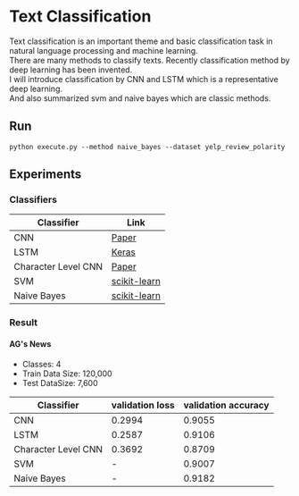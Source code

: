 # Text Classification
Text classification is an important theme and basic classification task in natural language processing and machine learning.  
There are many methods to classify texts. Recently classification method by deep learning has been invented.  
I will introduce classification by CNN and LSTM which is a representative deep learning.  
And also summarized svm and naive bayes which are classic methods.

## Run
```
python execute.py --method naive_bayes --dataset yelp_review_polarity
```

## Experiments
### Classifiers
Classifier | Link
-- | -- 
CNN | [Paper](http://www.aclweb.org/anthology/D14-1181)
LSTM | [Keras](https://github.com/fchollet/keras/blob/master/examples/imdb_lstm.py)
Character Level CNN | [Paper](https://papers.nips.cc/paper/5782-character-level-convolutional-networks-for-text-classification.pdf)
SVM | [scikit-learn](http://scikit-learn.org/stable/modules/svm.html#svm-classification)
Naive Bayes | [scikit-learn](http://scikit-learn.org/stable/tutorial/text_analytics/working_with_text_data.html)


### Result
#### AG's News
- Classes: 4
- Train Data Size: 120,000
- Test DataSize: 7,600

Classifier | validation loss | validation accuracy
-- | -- | --
CNN | 0.2994 | 0.9055
LSTM | 0.2587 | 0.9106
Character Level CNN | 0.3692 | 0.8709
SVM | - | 0.9007
Naive Bayes | - | 0.9182

